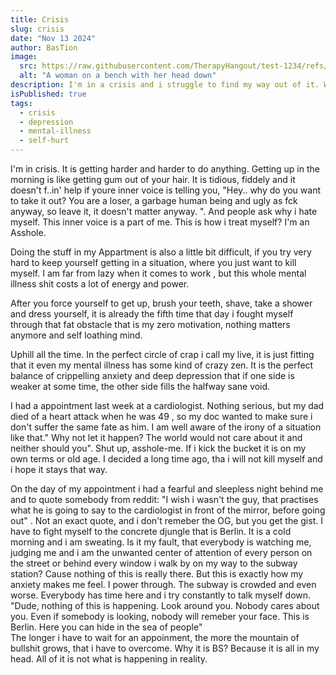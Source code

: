 ```yaml
---
title: Crisis
slug: crisis
date: "Nov 13 2024"
author: BasTion
image:
  src: https://raw.githubusercontent.com/TherapyHangout/test-1234/refs/heads/main/assets/images/crisis.jpg
  alt: "A woman on a bench with her head down"
description: I'm in a crisis and i struggle to find my way out of it. What happens to me, when nothing makes sense anymore?
isPublished: true
tags:
  - crisis
  - depression
  - mental-illness
  - self-hurt
---
```


I'm in crisis. It is getting harder and harder to do anything. Getting up in the morning is like getting gum out of your hair. It is tidious, fiddely and it doesn't f..in' help if youre inner voice is telling you, "Hey.. why do you want to take it out? You are a loser, a garbage human being and ugly as fck anyway, so leave it, it doesn't matter anyway. ". And people ask why i hate myself. This inner voice is a part of me. This is how i treat myself? I'm an Asshole.

Doing the stuff in my Appartment is also a little bit difficult, if you try very hard to keep yourself getting in a situation, where you just want to kill myself. I am far from lazy when it comes to work , but this whole mental illness shit costs a lot of energy and power.

After you force yourself to get up, brush your teeth, shave, take a shower and dress yourself, it is already the fifth time that day i fought myself through that fat obstacle that is my zero motivation, nothing matters anymore and self loathing mind.

Uphill all the time. In the perfect circle of crap i call my live, it is just fitting that it even my mental illness has some kind of crazy zen. It is the perfect balance of crippelling anxiety and deep depression that if one side is weaker at some time, the other side fills the halfway sane void.

I had a appointment last week at a cardiologist. Nothing serious, but my dad died of a heart attack when he was 49 , so my doc wanted to make sure i don't suffer the same fate as him. I am well aware of the irony of a situation like that." Why not let it happen? The world would not care about it and neither should you". Shut up, asshole-me. If i kick the bucket it is on my own terms or old age. I decided a long time ago, tha i will not kill myself and i hope it stays that way.

On the day of my appointment i had a fearful and sleepless night behind me and to quote somebody from reddit: "I wish i wasn't the guy, that practises what he is going to say to the cardiologist in front of the mirror, before going out" . Not an exact quote, and i don't remeber the OG, but you get the gist.
I have to fight myself to the concrete djungle that is Berlin. It is a cold morning and i am sweating.
Is it my fault, that everybody is watching me, judging me and i am the unwanted center of attention of every person on the street or behind every window i walk by on my way to the subway station?
Cause nothing of this is really there. But this is exactly how my anxiety makes me feel. I power through. The subway is crowded and even worse. Everybody has time here and i try constantly to talk myself down. "Dude, nothing of this is happening. Look around you. Nobody cares about you. Even if somebody is looking, nobody will remeber your face. This is Berlin. Here you can hide in the sea of people"  
The longer i have to wait for an appoinment, the more the mountain of bullshit grows, that i have to overcome. Why it is BS? Because it is all in my head. All of it is not what is happening in reality.
